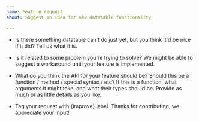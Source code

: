 ```yaml
---
name: Feature request
about: Suggest an idea for new datatable functionality

---
```


- Is there something datatable can't do just yet, but you think it'd be nice if it did?
  Tell us what it is.

- Is it related to some problem you're trying to solve?
  We might be able to suggest a workaround until your feature is implemented.

- What do you think the API for your feature should be?
  Should this be a function / method / special syntax / etc? If this is a function, what arguments
  it might take, and what their types should be. Provide as much or as little details as you like.

- Tag your request with {improve} label.
  Thanks for contributing, we appreciate your input!
